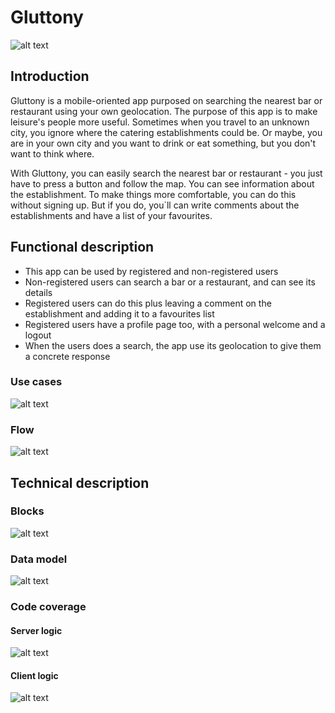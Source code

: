 # Gluttony

![alt text](https://github.com/crispine/skylab-bootcamp-202004/blob/gluttony-develop/staff/cristina-gutierrez/gluttony/gluttony-app/assets/images/logo-color-version-png.png)


## Introduction

Gluttony is a mobile-oriented app purposed on searching the nearest bar or restaurant using your own geolocation. The purpose of this app is to make leisure's people more useful. Sometimes when you travel to an unknown city, you ignore where the catering establishments could be. Or maybe, you are in your own city and you want to drink or eat something, but you don't want to think where.

With Gluttony, you can easily search the nearest bar or restaurant - you just have to press a button and follow the map. You can see information about the establishment. To make things more comfortable, you can do this without signing up. But if you do, you`ll can write comments about the establishments and have a list of your favourites.


## Functional description

* This app can be used by registered and non-registered users
* Non-registered users can search a bar or a restaurant, and can see its details
* Registered users can do this plus leaving a comment on the establishment and adding it to a favourites list
* Registered users have a profile page too, with a personal welcome and a logout
* When the users does a search, the app use its geolocation to give them a concrete response


### Use cases

![alt text](https://github.com/crispine/skylab-bootcamp-202004/blob/gluttony-develop/staff/cristina-gutierrez/gluttony/gluttony-docs/assets/images/use-cases-diagram.png)


### Flow

![alt text](https://github.com/crispine/skylab-bootcamp-202004/blob/gluttony-develop/staff/cristina-gutierrez/gluttony/gluttony-docs/assets/images/flowchart-diagram.png)


## Technical description


### Blocks

![alt text](https://github.com/crispine/skylab-bootcamp-202004/blob/gluttony-develop/staff/cristina-gutierrez/gluttony/gluttony-docs/assets/images/blocks-diagram.png)

### Data model

![alt text](https://github.com/crispine/skylab-bootcamp-202004/blob/gluttony-develop/staff/cristina-gutierrez/gluttony/gluttony-docs/assets/images/data-model-diagram.png)

### Code coverage

#### Server logic

![alt text](https://github.com/crispine/skylab-bootcamp-202004/blob/gluttony-develop/staff/cristina-gutierrez/gluttony/gluttony-docs/assets/images/server-logic-tests.png)

#### Client logic

![alt text](https://github.com/crispine/skylab-bootcamp-202004/blob/gluttony-develop/staff/cristina-gutierrez/gluttony/gluttony-docs/assets/images/client-logic-tests.png)